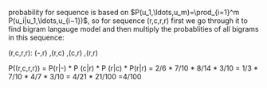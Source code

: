 probability for sequence is based on $P(u_1,\ldots,u_m)=\prod_{i=1}^m P(u_i|u_1,\ldots,u_{i−1})$, so for sequence (r,c,r,r) first we go through
it to find bigram langauge model and then multiply the probablities of all bigrams in this sequence:

(r,c,r,r): (-,r) ,(r,c) ,(c,r) ,(r,r) 

P((r,c,r,r)) = P(r|-) * P (c|r) * P (r|c) * P(r|r) = 2/6 * 7/10 * 8/14 * 3/10 = 1/3 * 7/10 * 4/7 * 3/10 =
4/21 * 21/100 =4/100

